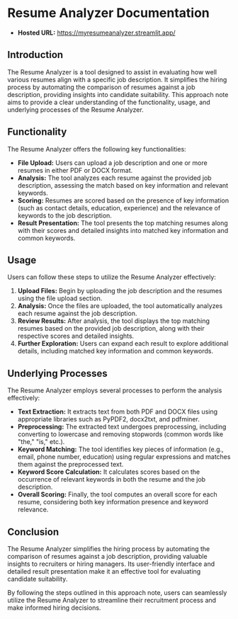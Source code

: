 # Resume Analyzer Documentation

- **Hosted URL:** https://myresumeanalyzer.streamlit.app/

## Introduction

The Resume Analyzer is a tool designed to assist in evaluating how well various resumes align with a specific job description. It simplifies the hiring process by automating the comparison of resumes against a job description, providing insights into candidate suitability. This approach note aims to provide a clear understanding of the functionality, usage, and underlying processes of the Resume Analyzer.

## Functionality

The Resume Analyzer offers the following key functionalities:

- **File Upload:** Users can upload a job description and one or more resumes in either PDF or DOCX format.
- **Analysis:** The tool analyzes each resume against the provided job description, assessing the match based on key information and relevant keywords.
- **Scoring:** Resumes are scored based on the presence of key information (such as contact details, education, experience) and the relevance of keywords to the job description.
- **Result Presentation:** The tool presents the top matching resumes along with their scores and detailed insights into matched key information and common keywords.

## Usage

Users can follow these steps to utilize the Resume Analyzer effectively:

1. **Upload Files:** Begin by uploading the job description and the resumes using the file upload section.
2. **Analysis:** Once the files are uploaded, the tool automatically analyzes each resume against the job description.
3. **Review Results:** After analysis, the tool displays the top matching resumes based on the provided job description, along with their respective scores and detailed insights.
4. **Further Exploration:** Users can expand each result to explore additional details, including matched key information and common keywords.

## Underlying Processes

The Resume Analyzer employs several processes to perform the analysis effectively:

- **Text Extraction:** It extracts text from both PDF and DOCX files using appropriate libraries such as PyPDF2, docx2txt, and pdfminer.
- **Preprocessing:** The extracted text undergoes preprocessing, including converting to lowercase and removing stopwords (common words like "the," "is," etc.).
- **Keyword Matching:** The tool identifies key pieces of information (e.g., email, phone number, education) using regular expressions and matches them against the preprocessed text.
- **Keyword Score Calculation:** It calculates scores based on the occurrence of relevant keywords in both the resume and the job description.
- **Overall Scoring:** Finally, the tool computes an overall score for each resume, considering both key information presence and keyword relevance.

## Conclusion

The Resume Analyzer simplifies the hiring process by automating the comparison of resumes against a job description, providing valuable insights to recruiters or hiring managers. Its user-friendly interface and detailed result presentation make it an effective tool for evaluating candidate suitability.

By following the steps outlined in this approach note, users can seamlessly utilize the Resume Analyzer to streamline their recruitment process and make informed hiring decisions.
